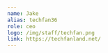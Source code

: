 ```yaml
---
name: Jake
alias: techfan36
role: ceo
logo: /img/staff/techfan.png
link: https://techfanland.net/
---
```

